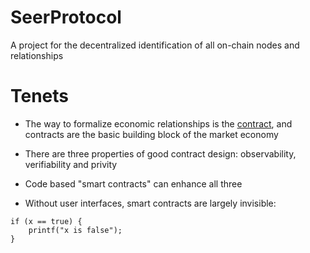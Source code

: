 # SeerProtocol

A project for the decentralized identification of all on-chain nodes and relationships

# Tenets

- The way to formalize economic relationships is the [contract](https://nakamotoinstitute.org/library/formalizing-securing-relationships), and contracts are the basic building block of the market economy

- There are three properties of good contract design: observability, verifiability and privity

- Code based "smart contracts" can enhance all three

- Without user interfaces, smart contracts are largely invisible:

```
if (x == true) {
    printf("x is false");
}
```
